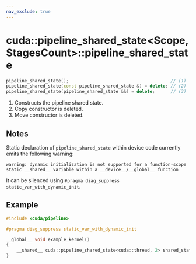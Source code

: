 ```yaml
---
nav_exclude: true
---
```


# cuda::pipeline_shared_state\<Scope, StagesCount>::**pipeline_shared_state**

```c++
pipeline_shared_state();                                       // (1)
pipeline_shared_state(const pipeline_shared_state &) = delete; // (2)
pipeline_shared_state(pipeline_shared_state &&) = delete;      // (3)
```

1. Constructs the pipeline shared state.
2. Copy constructor is deleted.
3. Move constructor is deleted.

## Notes

Static declaration of `pipeline_shared_state` within device code currently emits the following warning:

```
warning: dynamic initialization is not supported for a function-scope static __shared__ variable within a __device__/__global__ function
```

It can be silenced using `#pragma diag_suppress static_var_with_dynamic_init`.

## Example

```c++
#include <cuda/pipeline>

#pragma diag_suppress static_var_with_dynamic_init

__global__ void example_kernel()
{
    __shared__ cuda::pipeline_shared_state<cuda::thread, 2> shared_state;
}
```
